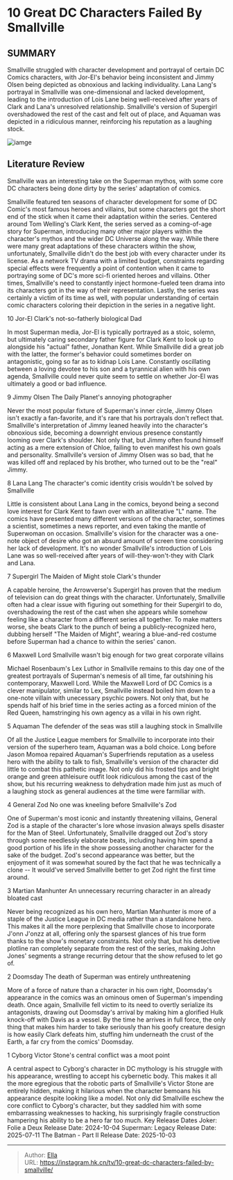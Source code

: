 # 10 Great DC Characters Failed By Smallville


## SUMMARY 


 Smallville struggled with character development and portrayal of certain DC Comics characters, with Jor-El&#39;s behavior being inconsistent and Jimmy Olsen being depicted as obnoxious and lacking individuality. 
 Lana Lang&#39;s portrayal in Smallville was one-dimensional and lacked development, leading to the introduction of Lois Lane being well-received after years of Clark and Lana&#39;s unresolved relationship. 
 Smallville&#39;s version of Supergirl overshadowed the rest of the cast and felt out of place, and Aquaman was depicted in a ridiculous manner, reinforcing his reputation as a laughing stock. 

![iamge](https://static1.srcdn.com/wordpress/wp-content/uploads/wm/2023/12/smallville-custom-image-with-lana-lang-as-a-witch-clark-kent-looking-wistful-and-jimmy-olsen-dresses-in-classic-comic-book-fashion.jpg)

## Literature Review

Smallville was an interesting take on the Superman mythos, with some core DC characters being done dirty by the series&#39; adaptation of comics.




Smallville featured ten seasons of character development for some of DC Comic&#39;s most famous heroes and villains, but some characters got the short end of the stick when it came their adaptation within the series. Centered around Tom Welling&#39;s Clark Kent, the series served as a coming-of-age story for Superman, introducing many other major players within the character&#39;s mythos and the wider DC Universe along the way. While there were many great adaptations of these characters within the show, unfortunately, Smallville didn&#39;t do the best job with every character under its license.
As a network TV drama with a limited budget, constraints regarding special effects were frequently a point of contention when it came to portraying some of DC&#39;s more sci-fi oriented heroes and villains. Other times, Smallville&#39;s need to constantly inject hormone-fueled teen drama into its characters got in the way of their representation. Lastly, the series was certainly a victim of its time as well, with popular understanding of certain comic characters coloring their depiction in the series in a negative light.









 








 10  Jor-El 
Clark&#39;s not-so-fatherly biological Dad
        

In most Superman media, Jor-El is typically portrayed as a stoic, solemn, but ultimately caring secondary father figure for Clark Kent to look up to alongside his &#34;actual&#34; father, Jonathan Kent. While Smallville did a great job with the latter, the former&#39;s behavior could sometimes border on antagonistic, going so far as to kidnap Lois Lane. Constantly oscillating between a loving devotee to his son and a tyrannical alien with his own agenda, Smallville could never quite seem to settle on whether Jor-El was ultimately a good or bad influence.





 9  Jimmy Olsen 
The Daily Planet&#39;s annoying photographer


 







Never the most popular fixture of Superman&#39;s inner circle, Jimmy Olsen isn&#39;t exactly a fan-favorite, and it&#39;s rare that his portrayals don&#39;t reflect that. Smallville&#39;s interpretation of Jimmy leaned heavily into the character&#39;s obnoxious side, becoming a downright envious presence constantly looming over Clark&#39;s shoulder. Not only that, but Jimmy often found himself acting as a mere extension of Chloe, failing to even manifest his own goals and personality. Smallville&#39;s version of Jimmy Olsen was so bad, that he was killed off and replaced by his brother, who turned out to be the &#34;real&#34; Jimmy.





 8  Lana Lang 
The character&#39;s comic identity crisis wouldn&#39;t be solved by Smallville


 







Little is consistent about Lana Lang in the comics, beyond being a second love interest for Clark Kent to fawn over with an alliterative &#34;L&#34; name. The comics have presented many different versions of the character, sometimes a scientist, sometimes a news reporter, and even taking the mantle of Superwoman on occasion. Smallville&#39;s vision for the character was a one-note object of desire who got an absurd amount of screen time considering her lack of development. It&#39;s no wonder Smallville&#39;s introduction of Lois Lane was so well-received after years of will-they-won&#39;t-they with Clark and Lana.





 7  Supergirl 
The Maiden of Might stole Clark&#39;s thunder
        

A capable heroine, the Arrowverse&#39;s Supergirl has proven that the medium of television can do great things with the character. Unfortunately, Smallville often had a clear issue with figuring out something for their Supergirl to do, overshadowing the rest of the cast when she appears while somehow feeling like a character from a different series all together. To make matters worse, she beats Clark to the punch of being a publicly-recognized hero, dubbing herself &#34;The Maiden of Might&#34;, wearing a blue-and-red costume before Superman had a chance to within the series&#39; canon.





 6  Maxwell Lord 
Smallville wasn&#39;t big enough for two great corporate villains
        

Michael Rosenbaum&#39;s Lex Luthor in Smallville remains to this day one of the greatest portrayals of Superman&#39;s nemesis of all time, far outshining his contemporary, Maxwell Lord. While the Maxwell Lord of DC Comics is a clever manipulator, similar to Lex, Smallville instead boiled him down to a one-note villain with unecessary psychic powers. Not only that, but he spends half of his brief time in the series acting as a forced minion of the Red Queen, hamstringing his own agency as a villai in his own right.





 5  Aquaman 
The defender of the seas was still a laughing stock in Smallville


 







Of all the Justice League members for Smallville to incorporate into their version of the superhero team, Aquaman was a bold choice. Long before Jason Momoa repaired Aquaman&#39;s Superfriends reputation as a useless hero with the ability to talk to fish, Smallville&#39;s version of the character did little to combat this pathetic image. Not only did his frosted tips and bright orange and green athleisure outfit look ridiculous among the cast of the show, but his recurring weakness to dehydration made him just as much of a laughing stock as general audiences at the time were farmiliar with.





 4  General Zod 
No one was kneeling before Smallville&#39;s Zod
        

One of Superman&#39;s most iconic and instantly threatening villains, General Zod is a staple of the character&#39;s lore whose invasion always spells disaster for the Man of Steel. Unfortunately, Smallville dragged out Zod&#39;s story through some needlessly elaborate beats, including having him spend a good portion of his life in the show possessing another character for the sake of the budget. Zod&#39;s second appearance was better, but the enjoyment of it was somewhat soured by the fact that he was technically a clone -- It would&#39;ve served Smallville better to get Zod right the first time around.





 3  Martian Manhunter 
An unnecessary recurring character in an already bloated cast
        

Never being recognized as his own hero, Martian Manhunter is more of a staple of the Justice League in DC media rather than a standalone hero. This makes it all the more perplexing that Smallville chose to incorporate J&#39;onn J&#39;onzz at all, offering only the sparsest glances of his true form thanks to the show&#39;s monetary constraints. Not only that, but his detective plotline ran completely separate from the rest of the series, making John Jones&#39; segments a strange recurring detour that the show refused to let go of.





 2  Doomsday 
The death of Superman was entirely unthreatening
        

More of a force of nature than a character in his own right, Doomsday&#39;s appearance in the comics was an ominous omen of Superman&#39;s impending death. Once again, Smallville fell victim to its need to overtly serialize its antagonists, drawing out Doomsday&#39;s arrival by making him a glorified Hulk knock-off with Davis as a vessel. By the time he arrives in full force, the only thing that makes him harder to take seriously than his goofy creature design is how easily Clark defeats him, stuffing him underneath the crust of the Earth, a far cry from the comics&#39; Doomsday.





 1  Cyborg 
Victor Stone&#39;s central conflict was a moot point
        

A central aspect to Cyborg&#39;s character in DC mythology is his struggle with his appearance, wrestling to accept his cybernetic body. This makes it all the more egregious that the robotic parts of Smallville&#39;s Victor Stone are entirely hidden, making it hilarious when the character bemoans his appearance despite looking like a model. Not only did Smallville eschew the core conflict to Cyborg&#39;s character, but they saddled him with some embarrassing weaknesses to hacking, his surprisingly fragile construction hampering his ability to be a hero far too much.
   Key Release Dates             Joker: Folie a Deux Release Date: 2024-10-04                  Superman: Legacy Release Date: 2025-07-11                  The Batman - Part II Release Date: 2025-10-03      

---

> Author: [Ella](https://instagram.hk.cn/)  
> URL: https://instagram.hk.cn/tv/10-great-dc-characters-failed-by-smallville/  

